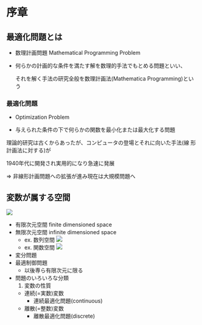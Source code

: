 # 序章

## 最適化問題とは

- 数理計画問題 Mathematical Programming Problem

- 何らかの計画的な条件を満たす解を数理的手法でもとめる問題といい、

  それを解く手法の研究全般を数理計画法(Mathematica Programming)という


### 最適化問題

- Optimization Problem

- 与えられた条件の下で何らかの関数を最小化または最大化する問題

理論的研究は古くからあったが、コンピュータの登場とそれに向いた手法(線
形計画法に対する)が

1940年代に開発され実用的になり急速に発展

=> 非線形計画問題への拡張が進み現在は大規模問題へ

## 変数が属する空間

<img src="https://latex.codecogs.com/gif.latex?%5Cdpi%7B150%7D%20%5Cboldsymbol%7Bx%7D%20%3D%20%28x_1%2C%20x_2%2C%20...%2C%20x_n%29">

- 有限次元空間 finite dimensioned space
- 無限次元空間 infinite dimensioned space
  - ex. 数列空間 <img src="https://latex.codecogs.com/gif.latex?%5Cdpi%7B150%7D%20%5Cboldsymbol%7Bx%7D%20%3D%20%28x_1%2C%20x_2%2C%20...%2C%20%20%20x_n%2C%20...%29%20%3D%20%28x_n%29_%7Bn%5Cin%7B%5Cboldsymbol%7BN%7D%7D%7D">
  - ex. 関数空間 <img src="https://latex.codecogs.com/gif.latex?%5Cdpi%7B150%7D%20%20%5Cboldsymbol%7Bx%7D%20%3D%20f%2C%20g%2C%20h%2C%20...%20%20">
- 変分問題
- 最適制御問題
  - 以後専ら有限次元に限る
- 問題のいろいろな分類
  1. 変数の性質
    - 連続(=実数)変数
      - 連続最適化問題(continuous)
    - 離散(=整数)変数
      - 離散最適化問題(discrete)
